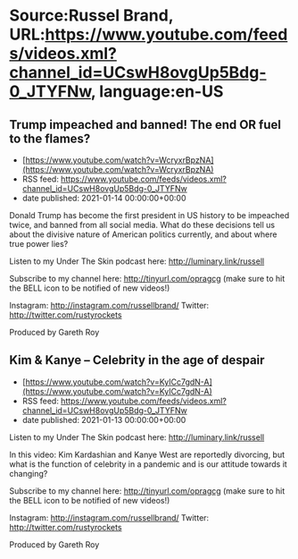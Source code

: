 # Source:Russel Brand, URL:https://www.youtube.com/feeds/videos.xml?channel_id=UCswH8ovgUp5Bdg-0_JTYFNw, language:en-US

## Trump impeached and banned! The end OR fuel to the flames?
 - [https://www.youtube.com/watch?v=WcryxrBpzNA](https://www.youtube.com/watch?v=WcryxrBpzNA)
 - RSS feed: https://www.youtube.com/feeds/videos.xml?channel_id=UCswH8ovgUp5Bdg-0_JTYFNw
 - date published: 2021-01-14 00:00:00+00:00

Donald Trump has become the first president in US history to be impeached twice, and banned from all social media. What do these decisions tell us about the divisive nature of American politics currently, and about where true power lies? 

Listen to my Under The Skin podcast here: 
http://luminary.link/russell

Subscribe to my channel here: http://tinyurl.com/opragcg
(make sure to hit the BELL icon to be notified of new videos!)

Instagram: http://instagram.com/russellbrand/
Twitter: http://twitter.com/rustyrockets

Produced by Gareth Roy

## Kim & Kanye – Celebrity in the age of despair
 - [https://www.youtube.com/watch?v=KyICc7gdN-A](https://www.youtube.com/watch?v=KyICc7gdN-A)
 - RSS feed: https://www.youtube.com/feeds/videos.xml?channel_id=UCswH8ovgUp5Bdg-0_JTYFNw
 - date published: 2021-01-13 00:00:00+00:00

Listen to my Under The Skin podcast here: 
http://luminary.link/russell

In this video: 
Kim Kardashian and Kanye West are reportedly divorcing, but what is the function of celebrity in a pandemic and is our attitude towards it changing? 

Subscribe to my channel here: http://tinyurl.com/opragcg
(make sure to hit the BELL icon to be notified of new videos!)

Instagram: http://instagram.com/russellbrand/
Twitter: http://twitter.com/rustyrockets

Produced by Gareth Roy

